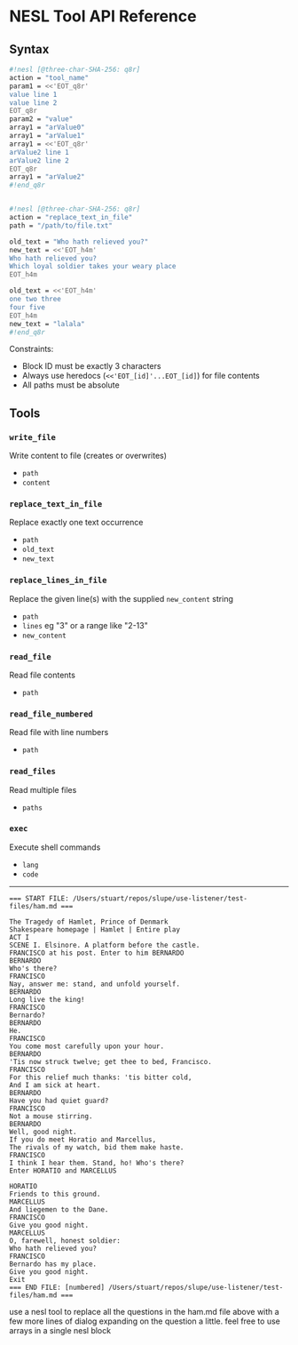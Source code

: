 # NESL Tool API Reference

## Syntax
```sh
#!nesl [@three-char-SHA-256: q8r]
action = "tool_name"
param1 = <<'EOT_q8r'
value line 1
value line 2
EOT_q8r
param2 = "value"
array1 = "arValue0"
array1 = "arValue1"
array1 = <<'EOT_q8r'
arValue2 line 1
arValue2 line 2
EOT_q8r
array1 = "arValue2"
#!end_q8r


#!nesl [@three-char-SHA-256: q8r]
action = "replace_text_in_file"
path = "/path/to/file.txt"

old_text = "Who hath relieved you?"
new_text = <<'EOT_h4m'
Who hath relieved you?
Which loyal soldier takes your weary place
EOT_h4m

old_text = <<'EOT_h4m'
one two three
four five
EOT_h4m
new_text = "lalala"
#!end_q8r
```

Constraints:
- Block ID must be exactly 3 characters
- Always use heredocs (`<<'EOT_[id]'...EOT_[id]`) for file contents
- All paths must be absolute

## Tools

### `write_file`
Write content to file (creates or overwrites)  
- `path`
- `content`

### `replace_text_in_file`
Replace exactly one text occurrence  
- `path`
- `old_text`
- `new_text` 

### `replace_lines_in_file`
Replace the given line(s) with the supplied `new_content` string
- `path`
- `lines` eg "3" or a range like "2-13"
- `new_content` 

### `read_file`
Read file contents  
- `path` 

### `read_file_numbered`
Read file with line numbers  
- `path`

### `read_files`
Read multiple files  
- `paths`

### `exec`
Execute shell commands  
- `lang`
- `code`

---


```
=== START FILE: /Users/stuart/repos/slupe/use-listener/test-files/ham.md ===

The Tragedy of Hamlet, Prince of Denmark
Shakespeare homepage | Hamlet | Entire play
ACT I
SCENE I. Elsinore. A platform before the castle.
FRANCISCO at his post. Enter to him BERNARDO
BERNARDO
Who's there?
FRANCISCO
Nay, answer me: stand, and unfold yourself.
BERNARDO
Long live the king!
FRANCISCO
Bernardo?
BERNARDO
He.
FRANCISCO
You come most carefully upon your hour.
BERNARDO
'Tis now struck twelve; get thee to bed, Francisco.
FRANCISCO
For this relief much thanks: 'tis bitter cold,
And I am sick at heart.
BERNARDO
Have you had quiet guard?
FRANCISCO
Not a mouse stirring.
BERNARDO
Well, good night.
If you do meet Horatio and Marcellus,
The rivals of my watch, bid them make haste.
FRANCISCO
I think I hear them. Stand, ho! Who's there?
Enter HORATIO and MARCELLUS

HORATIO
Friends to this ground.
MARCELLUS
And liegemen to the Dane.
FRANCISCO
Give you good night.
MARCELLUS
O, farewell, honest soldier:
Who hath relieved you?
FRANCISCO
Bernardo has my place.
Give you good night.
Exit
=== END FILE: [numbered] /Users/stuart/repos/slupe/use-listener/test-files/ham.md ===
```

use a nesl tool to replace all the questions in the ham.md file above with a few more lines of dialog expanding on the question a little.  feel free to use arrays in a single nesl block